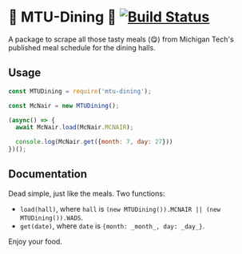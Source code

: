 🌭 MTU-Dining 🌮  [![Build Status](https://travis-ci.com/codetheweb/mtu-dining.svg?branch=master)](https://travis-ci.com/codetheweb/mtu-dining)
==================

A package to scrape all those tasty meals (😋) from Michigan Tech's published meal schedule for the dining halls.

## Usage

```javascript
const MTUDining = require('mtu-dining');

const McNair = new MTUDining();

(async() => {
  await McNair.load(McNair.MCNAIR);

  console.log(McNair.get({month: 7, day: 27}))
})();
```

## Documentation

Dead simple, just like the meals.  Two functions:

- `load(hall)`, where `hall` is `(new MTUDining()).MCNAIR || (new MTUDining()).WADS`.
- `get(date)`, where `date` is `{month: _month_, day: _day_}`.

Enjoy your food.
